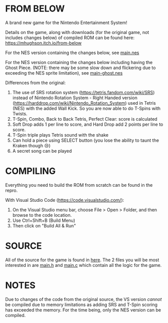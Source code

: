 # FROM BELOW

A brand new game for the Nintendo Entertainment System!

Details on the game, along with downloads (for the original game, not includes changes below) of compiled ROM can be found here: https://mhughson.itch.io/from-below

For the NES version containing the changes below, see [main.nes](game/main.nes)

For the NES version containing the changes below including having the Ghost Piece.
(NOTE: there may be some slow down and flickering due to exceeding the NES sprite limitation), see [main-ghost.nes](game/main-ghost.nes)

Differences from the original:
1. The use of SRS rotation system (https://tetris.fandom.com/wiki/SRS) instead of Nintendo Rotation System - Right Handed version (https://harddrop.com/wiki/Nintendo_Rotation_System) used in Tetris (NES) with the added Wall Kick. So you are now able to do T-Spins with Twists.
2. T-Spin, Combo, Back to Back Tetris, Perfect Clear: score is calculated
3. Soft Drop adds 1 per line to score, and Hard Drop add 2 points per line to score.
4. T-Spin triple plays Tetris sound with the shake 
5. Can hold a piece using SELECT button (you lose the ability to taunt the Kraken though 😢)
6. A secret song can be played

# COMPILING

Everything you need to build the ROM from scratch can be found in the repro.

With Visual Studio Code (https://code.visualstudio.com/):
1. On the Visual Studio menu bar, choose File > Open > Folder, and then browse to the code location.
2. Use Ctrl+Shift+B (Build Menu)
3. Then click on "Build All & Run"

# SOURCE

All of the source for the game is found in [here](game/). The 2 files you will be most interested in are [main.h](game/main.h) and [main.c](game/main.c) which contain all the logic for the game.

# NOTES
Due to changes of the code from the original source, the VS version *cannot* be compiled due to memory limitations as adding SRS and T-Spin scoring has exceeded the memory. For the time being, only the NES version can be compiled.